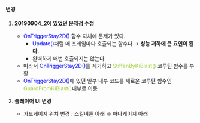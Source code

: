 <style>
  #Rcolor{ color:red;}
  #Gcolor{ color:green;} #YGcolor { color:yellowgreen; }
  #Bcolor{ color:blue;}
</style>

#### 변경
1. **20190904_2에 있었던 문제점 수정**
    - <class id="Bcolor">OnTriggerStay2D()</class> 함수 자체에 문제가 있다.
        - <class id="Bcolor">Update()</class>처럼 매 프레임마다 호출되는 함수다 → **성능 저하에 큰 요인이 된다.**
        - 완벽하게 매번 호출되지는 않는다.
    - 따라서 <class id="Bcolor">OnTriggerStay2D()</class>를 제거하고    <class id="YGcolor">StiffenByKiBlast()</class> 코루틴 함수를 부활
    - <class id="Bcolor">OnTriggerStay2D()</class>에 있던 일부 내부 코드를 새로운 코루틴 함수인 <class id="YGcolor">GuardFromKiBlast()</class>내부로 이동

2. **플레이어 UI 변경**
    - 가드게이지 위치 변경 : 스킬버튼 아래 → 마나게이지 아래
